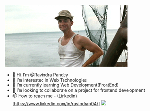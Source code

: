 ![welcome](./assets/welcome.gif)
-  👋 Hi, I’m @Ravindra Pandey
- 👀 I’m interested in Web Technologies
- 🌱 I’m currently learning Web Development(FrontEnd)
- 💞️ I’m looking to collaborate on a project for frontend development 
- 📫 How to reach me - (Linkedin)[https://www.linkedin.com/in/ravindrap04/]
![](https://komarev.com/ghpvc/?username=ravindrap04&style=flat-square)

<!---
RavindraP04/RavindraP04 is a ✨ special ✨ repository because its `README.md` (this file) appears on your GitHub profile.
You can click the Preview link to take a look at your changes.
--->
